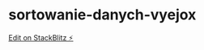 # sortowanie-danych-vyejox

[Edit on StackBlitz ⚡️](https://stackblitz.com/edit/sortowanie-danych-vyejox)